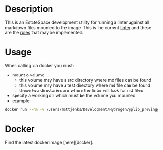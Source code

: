 # Description

This is an EstateSpace development utility for running a linter against all markdown files mounted to the image. This is
the current [linter][markdownlinter] and these are the [rules][markdownrules] that may be implemented.

# Usage

When calling via docker you must:
- mount a volume
  - this volume may have a src directory where md files can be found
  - this volume may have a test directory where md file can be found
  - these two directories are where the linter will look for md files
- specify a working dir which must be the volume you mounted
- example:

```bash
docker run --rm -v /Users/mattjenks/Development/Hydrogen/gplib_provingground:/mj --workdir /mj 540619935031.dkr.ecr.us-east-1.amazonaws.com/lintmd:latest
```

# Docker

Find the latest docker image [here][docker].

[markdownlinter]:https://www.npmjs.com/package/markdownlint-cli
[markdownrules]:https://github.com/DavidAnson/markdownlint/blob/master/doc/Rules.md
[node]:https://hub.docker.com/_/node/
